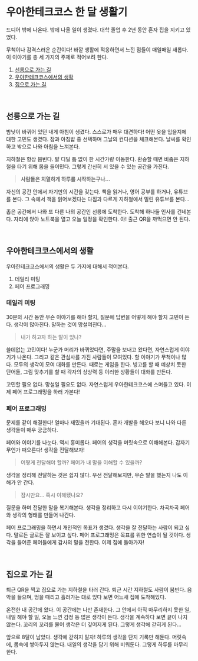 # 우아한테크코스 한 달 생활기

드디어 밖에 나온다. 밖에 나올 일이 생겼다. 대학 졸업 후 2년 동안 혼자 집을 지키고 있었다. 

무척이나 감격스러운 순간이다! 바깥 생활에 적응하면서 느낀 점들이 매일매일 새롭다. 이 이야기를 총 세 가지의 주제로 적어보려 한다.

1. [선릉으로 가는 길](#선릉으로가는길)
2. [우아한테크코스에서의 생활](#우아한테크코스에서의생활)
3. [집으로 가는 길](#집으로가는길)

<br>

## 선릉으로 가는 길

밤낮이 바뀌어 있던 내게 아침이 생겼다. 스스로가 매우 대견하다! 어떤 옷을 입을지에 대한 고민도 생겼다. 잠과 아침밥 중 선택하며 그날의 컨디션을 체크해본다. 날씨를 확인하고 밖으로 나와 아침을 느껴본다.
 
지하철은 항상 붐빈다. 발 디딜 틈 없이 한 시간가량 이동한다. 환승할 때면 비좁은 지하철을 타기 위해 몸을 들이민다. 그렇게 간신히 서 있을 수 있는 공간을 가진다.

> **사람들은 치열하게 하루를 시작하는구나…**

자신의 공간 안에서 자기만의 시간을 갖는다. 책을 읽거나, 영어 공부를 하거나, 유튜브를 본다. 그 속에서 책을 읽어보겠다는 다짐과 다르게 지하철에서 밀린 유튜브를 본다...

좁은 공간에서 나와 또 다른 나의 공간인 선릉에 도착한다. 도착해 하나둘 인사를 건네본다. 자리에 앉아 노트북을 열고 오늘 일정을 확인한다. 아! 출근 QR을 까먹으면 안 된다.

<br>

## 우아한테크코스에서의 생활

우아한테크코스에서의 생활은 두 가지에 대해서 적어본다.

1. 데일리 미팅
2. 페어 프로그래밍

### 데일리 미팅

30분의 시간 동안 무슨 이야기를 해야 할지, 질문에 답변을 어떻게 해야 할지 고민이 든다. 생각이 많아진다. 말하는 것이 망설여진다...

> 내가 하고자 하는 말이 있나?

쓸데없는 고민이다! 누군가 머리가 바뀌었다면, 주말을 보내고 왔다면, 자연스럽게 이야기가 나온다. 그리고 같은 관심사를 가진 사람들이 모여있다. 할 이야기가 무척이나 많다. 모두의 생각이 모여 대화를 만든다. 때로는 게임을 한다. 빙고를 할 때 예상치 못한 단어들, 그림 맞추기를 할 때 각자의 상상력 등 이러한 상황들이 대화를 만든다. 

고민할 필요 없다. 망설일 필요도 없다. 자연스럽게 우아한테크코스에 스며들고 있다. 이제 페어 프로그래밍을 하러 가본다!

### 페어 프로그래밍

문제를 같이 해결한다! 얼마나 재밌을까 기대된다. 혼자 개발을 해오다 보니 나와 다른 생각들이 매우 궁금하다.

페어와 이야기를 나눈다. 역시 흥미롭다. 페어의 생각을 머릿속으로 이해해본다. 갑자기 무언가 떠오른다! 생각을 전달해보자!

> 어떻게 전달해야 할까? 페어가 내 말을 이해할 수 있을까?

생각을 정리해 전달하는 것은 쉽지 않다. 우선 전달해보지만, 무슨 말을 했는지 나도 이해가 안 간다.

> 잠시만요... 혹시 이해됐나요?

질문을 하며 전달한 말을 복기해본다. 생각을 정리하고 다시 이야기한다. 차곡차곡 페어와 생각의 형태를 만들어 나간다.

페어 프로그래밍을 하면서 개인적인 목표가 생겼다. 생각을 잘 전달하는 사람이 되고 싶다. 말로든 글로든 잘 보이고 싶다. 페어 프로그래밍은 목표를 위한 연습이 될 것이다. 생각을 들어준 페어들에게 감사의 말을 전한다. 이제 집에 돌아가자!

<br>

## 집으로 가는 길

퇴근 QR을 찍고 집으로 가는 지하철을 타러 간다. 퇴근 시간 지하철도 사람이 붐빈다. 음악을 들으며, 멍을 때리고 흘러가는 대로 있다 보면 어느새 집에 도착해있다.

온전한 내 공간에 왔다. 이 공간에는 나만 존재한다. 그 안에서 아직 마무리하지 못한 일, 내일 해야 할 일, 오늘 느낀 감정 등 많은 생각이 든다. 생각을 계속하다 보면 끝이 나지 않는다. 꼬리의 꼬리를 물어 생각은 더 깊어지게 된다. 그렇게 생각에 갇히게 된다...

앞으로 8달이 남았다. 생각에 갇히지 말자! 하루의 생각을 단지 기록만 해둔다. 머릿속에, 몸속에 쌓아두지 않는다. 내일의 생각을 담기 위해 비워둔다. 그렇게 하루를 마무리한다.